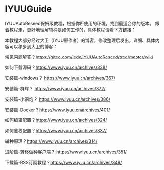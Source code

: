 # IYUUGuide
IYUUAutoReseed保姆级教程，根据你所使用的环境，找到最适合你的版本。
跟着教程走，更好地理解辅种是如何工作的，具体教程请看下方链接：

本教程大部分经过大卫（IYUU原作者）的博客，修改整理后发出，详细、具体内容可以移步到大卫的博客：

常见问题解答？https://gitee.com/ledc/IYUUAutoReseed/tree/master/wiki

如何下载源码？https://www.iyuu.cn/archives/338/

安装篇-windows？ https://www.iyuu.cn/archives/367/

安装篇-群辉？ https://www.iyuu.cn/archives/372/

安装篇-小钢炮？ https://www.iyuu.cn/archives/386/

安装篇-Docker？https://www.iyuu.cn/archives/401/

如何编辑配置？https://www.iyuu.cn/archives/324/

如何鉴权配置？https://www.iyuu.cn/archives/337/

辅种原理？https://www.iyuu.cn/archives/314/

进阶篇-转移做种客户端？ https://www.iyuu.cn/archives/351/

下载篇-RSS订阅教程？https://www.iyuu.cn/archives/349/
